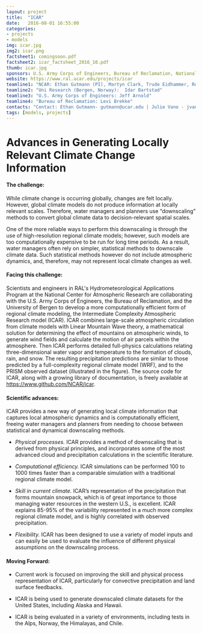 ```yaml
---
layout: project
title:  "ICAR"
date:   2016-08-01 16:55:00
categories:
- projects
- models
img: icar.jpg
img2: icar.png
factsheet1: comingsoon.pdf
factsheet2: icar_factsheet_2016_10.pdf
thumb: icar.jpg
sponsors: U.S. Army Corps of Engineers, Bureau of Reclamation, National Science Foundation (check)
website: https://www.ral.ucar.edu/projects/icar
teamline1: "NCAR: Ethan Gutmann (PI), Martyn Clark, Trude Eidhammer, Roy Rasmussen"
teamline2: "Uni Research (Bergen, Norway):  Idar Bartstad"
teamline3: "U.S. Army Corps of Engineers: Jeff Arnold"
teamline4: "Bureau of Reclamation: Levi Brekke"
contacts: "Contact: Ethan Gutmann- gutmann@ucar.edu | Julie Vano - jvano@ucar.edu"
tags: [models, projects]
---
```


# Advances in Generating Locally Relevant Climate Change Information

#### **The challenge:** 

While climate change is occurring globally, changes are felt locally.  However, global climate models do not produce information at locally relevant scales.  Therefore, water managers and planners use “downscaling” methods to convert global climate data to decision-relevant spatial scales. 

One of the more reliable ways to perform this downscaling is through the use of high-resolution regional climate models; however, such models are too computationally expensive to be run for long time periods.  As a result, water managers often rely on simpler, statistical methods to downscale climate data. Such statistical methods however do not include atmospheric dynamics, and, therefore, may not represent local climate changes as well.

#### **Facing this challenge:**

Scientists and engineers in RAL's Hydrometeorological Applications Program at the National Center for Atmospheric Research are collaborating with the U.S. Army Corps of Engineers, the Bureau of Reclamation, and the University of Bergen to develop a more computationally efficient form of regional climate modeling, the Intermediate Complexity Atmospheric Research model (ICAR).  ICAR combines large-scale atmospheric circulation from climate models with Linear Mountain Wave theory, a mathematical solution for determining the effect of mountains on atmospheric winds, to generate wind fields and calculate the motion of air parcels within the atmosphere. Then ICAR performs detailed full-physics calculations relating three-dimensional water vapor and temperature to the formation of clouds, rain, and snow.  The resulting precipitation predictions are similar to those predicted by a full-complexity regional climate model (WRF), and to the PRISM observed dataset (illustrated in the figure). The source code for ICAR, along with a growing library of documentation, is freely available at https://www.github.com/NCAR/icar.

#### **Scientific advances:**

ICAR provides a new way of generating local climate information that captures local atmospheric dynamics and is computationally efficient, freeing water managers and planners from needing to choose between statistical and dynamical downscaling methods.

*   *Physical processes.* ICAR provides a method of downscaling that is derived from physical principles, and incorporates some of the most advanced cloud and precipitation calculations in the scientific literature.

*   *Computational efficiency.* ICAR simulations can be performed 100 to 1000 times faster than a comparable simulation with a traditional regional climate model.

*   *Skill in current climate.* ICAR’s representation of the precipitation that forms mountain snowpack, which is of great importance to those managing water resources in the western U.S., is excellent. ICAR explains 85-95% of the variability represented in a much more complex regional climate model, and is highly correlated with observed precipitation.

*   *Flexibility.* ICAR has been designed to use a variety of model inputs and can easily be used to evaluate the influence of different physical assumptions on the downscaling process.

#### **Moving Forward:** 

*   Current work is focused on improving the skill and physical process representation of ICAR, particularly for convective precipitation and land surface feedbacks.

*	ICAR is being used to generate downscaled climate datasets for the United States, including Alaska and Hawaii.

*   ICAR is being evaluated in a variety of environments, including tests in the Alps, Norway, the Himalayas, and Chile.
